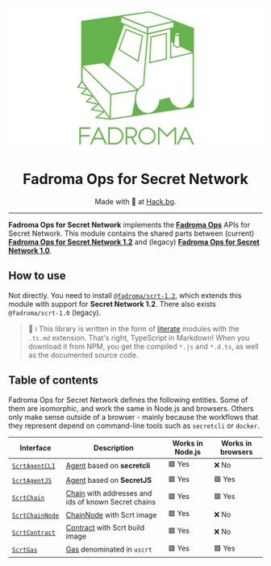 <div align="center">

![](/doc/logo.svg)

# Fadroma Ops for Secret Network

Made with 💚  at [Hack.bg](https://hack.bg).

---

</div>

**Fadroma Ops for Secret Network** implements the [**Fadroma Ops**](../ops) APIs
for Secret Network. This module contains the shared parts between
(current) [**Fadroma Ops for Secret Network 1.2**](../scrt-1.0) and
(legacy) [**Fadroma Ops for Secret Network 1.0**](../scrt-1.2).

## How to use

Not directly. You need to install [`@fadroma/scrt-1.2`](../scrt-1.2),
which extends this module with support for **Secret Network 1.2**.
There also exists `@fadroma/scrt-1.0` (legacy).

> 🐘 ℹ️  This library is written in the form of [literate](https://github.com/hackbg/ganesha)
> modules with the `.ts.md` extension. That's right, TypeScript in Markdown!
> When you download it from NPM, you get the compiled `*.js` and `*.d.ts`,
> as well as the documented source code.

## Table of contents

Fadroma Ops for Secret Network defines the following entities. Some of them are isomorphic, and
work the same in Node.js and browsers. Others only make sense outside of a browser - mainly because
the workflows that they represent depend on command-line tools such as `secretcli` or `docker`.

<div align="center">

|Interface                                     |Description                                                                  |Works in Node.js|Works in browsers|
|----------------------------------------------|-----------------------------------------------------------------------------|----------------|-----------------|
|[`ScrtAgentCLI`](./src/ScrtAgentCLI.ts.md)    |[Agent](../ops/src/Agent.ts.md) based on **secretcli**                       |🟩 Yes          |❌ No            |
|[`ScrtAgentJS`](./src/ScrtAgentJS.ts.md)      |[Agent](../ops/src/Agent.ts.md) based on **SecretJS**                        |🟩 Yes          |🟩 Yes           |
|[`ScrtChain`](./src/ScrtChain.ts.md)          |[Chain](../ops/src/Chain.ts.md) with addresses and ids of known Secret chains|🟩 Yes          |🟩 Yes           |
|[`ScrtChainNode`](./src/ScrtChainNode.ts.md)  |[ChainNode](../ops/src/ChainNode.ts.md) with Scrt image                      |🟩 Yes          |❌ No            |
|[`ScrtContract`](./src/ScrtContract.ts.md)    |[Contract](../ops/src/ContractBuild.ts.md) with Scrt build image             |🟩 Yes          |❌ No            |
|[`ScrtGas`](./src/ScrtGas.ts.md)              |[Gas](../ops/src/Gas.ts.md) denominated in `uscrt`                           |🟩 Yes          |🟩 Yes           |

</div>
